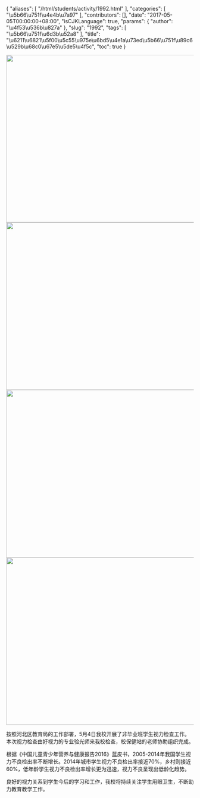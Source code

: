 {
    "aliases": [
        "/html/students/activity/1992.html"
    ],
    "categories": [
        "\u5b66\u751f\u4e4b\u7a97"
    ],
    "contributors": [],
    "date": "2017-05-05T00:00:00+08:00",
    "isCJKLanguage": true,
    "params": {
        "author": "\u4f53\u536b\u827a"
    },
    "slug": "1992",
    "tags": [
        "\u5b66\u751f\u6d3b\u52a8"
    ],
    "title": "\u6211\u6821\u5f00\u5c55\u975e\u6bd5\u4e1a\u73ed\u5b66\u751f\u89c6\u529b\u68c0\u67e5\u5de5\u4f5c",
    "toc": true
}


<img
    src="https://cdn.tfls.online/mirror/full/c082f7ec1a2d2c42ddaae3fb9c3c2fef9b6d5019.jpg"
    style="display:block;margin-left:auto;margin-right:auto;"
    decoding="async"
    fetchpriority="auto"
    loading="lazy"
    height="450"
    width="600"
/>
<img
    src="https://cdn.tfls.online/mirror/full/4100672ec0b6fc949800fdb4adf58008ad6229ad.jpg"
    style="display:block;margin-left:auto;margin-right:auto;"
    decoding="async"
    fetchpriority="auto"
    loading="lazy"
    height="450"
    width="600"
/>
<img
    src="https://cdn.tfls.online/mirror/full/df6be0127b65fc5259b1623e3313e9b0e0c7e3cc.jpg"
    style="display:block;margin-left:auto;margin-right:auto;"
    decoding="async"
    fetchpriority="auto"
    loading="lazy"
    height="450"
    width="600"
/>
<img
    src="https://cdn.tfls.online/mirror/full/b5bd0e0dd92d51553bbf334e3a11a62ea6f44a1e.jpg"
    style="display:block;margin-left:auto;margin-right:auto;"
    decoding="async"
    fetchpriority="auto"
    loading="lazy"
    height="450"
    width="600"
/>







按照河北区教育局的工作部署，5月4日我校开展了非毕业班学生视力检查工作。本次视力检查由好视力的专业验光师来我校检查，校保健站的老师协助组织完成。




根据《中国儿童青少年营养与健康报告2016》蓝皮书，2005-2014年我国学生视力不良检出率不断增长。2014年城市学生视力不良检出率接近70%，乡村则接近60%，低年龄学生视力不良检出率增长更为迅速，视力不良呈现出低龄化趋势。




良好的视力关系到学生今后的学习和工作，我校将持续关注学生用眼卫生，不断助力教育教学工作。



